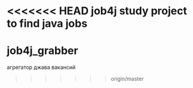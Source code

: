 <<<<<<< HEAD
job4j study project to find java jobs
=======
# job4j_grabber
агрегатор джава вакансий
>>>>>>> origin/master
